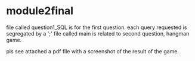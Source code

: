# module2final

file called question1_SQL is for the first question. each query requested is segregated by a ';'
file called main is related to second question, hangman game.

pls see attached a pdf file with a screenshot of the result of the game.
